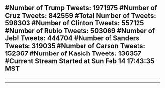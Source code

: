 #Number of Trump Tweets: 1971975
#Number of Cruz Tweets: 842559
#Total Number of Tweets: 598303 
#Number of Clinton Tweets: 557125
#Number of Rubio Tweets: 503069
#Number of Jeb! Tweets: 444704
#Number of Sanders Tweets: 319035
#Number of Carson Tweets: 152367
#Number of Kasich Tweets: 136357
#Current Stream Started at Sun Feb 14 17:43:35 MST
---
---
---
